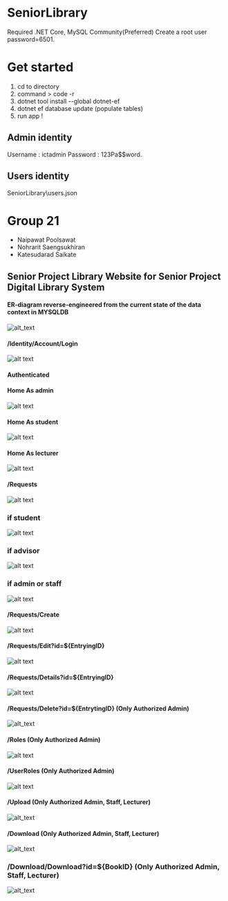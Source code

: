 # SeniorLibrary
Required .NET Core, MySQL Community(Preferred)
Create a root user password=6501. 

# Get started
1. cd to directory
2. command > code -r
3. dotnet tool install --global dotnet-ef
4. dotnet ef database update (populate tables)
5. run app !

## Admin identity
Username : ictadmin
Password : 123Pa$$word.

## Users identity
SeniorLibrary\users.json

# Group 21
*    Naipawat Poolsawat
*    Nohrarit Saengsukhiran
*    Katesudarad Saikate
## Senior Project Library Website for Senior Project Digital Library System
#### ER-diagram reverse-engineered from the current state of the data context in MYSQLDB
![alt_text](https://raw.githubusercontent.com/boraxpr/SeniorLibrary/main/pics/reversed%20engineered%20from%20the%20current%20mysqlDB.png)
#### /Identity/Account/Login
![alt text](https://raw.githubusercontent.com/boraxpr/SeniorLibrary/main/Log%20in.png)

#### Authenticated
#### Home As admin
![alt text](https://raw.githubusercontent.com/boraxpr/SeniorLibrary/main/pics/logged%20as%20admin.png)
#### Home As student
![alt text](https://raw.githubusercontent.com/boraxpr/SeniorLibrary/main/pics/logged%20as%20student.png)
#### Home As lecturer
![alt text](https://raw.githubusercontent.com/boraxpr/SeniorLibrary/main/pics/logged%20as%20lecturer.png)
#### /Requests
![alt text](https://raw.githubusercontent.com/boraxpr/SeniorLibrary/main/pics/Show%20requests.png)
### if student
![alt text](https://raw.githubusercontent.com/boraxpr/SeniorLibrary/main/pics/Student%20Book%20Request.png)
### if advisor
![alt text](https://raw.githubusercontent.com/boraxpr/SeniorLibrary/main/pics/Advisor%20Book%20Request.png)
### if admin or staff
![alt text](https://raw.githubusercontent.com/boraxpr/SeniorLibrary/main/pics/Admin%20Book%20Request.png)
#### /Requests/Create
![alt text](https://raw.githubusercontent.com/boraxpr/SeniorLibrary/main/pics/Create%20requests.png)

#### /Requests/Edit?id=${EntryingID}
![alt text](https://raw.githubusercontent.com/boraxpr/SeniorLibrary/main/pics/Edit.png)

#### /Requests/Details?id=${EntryingID}
![alt text](https://raw.githubusercontent.com/boraxpr/SeniorLibrary/main/pics/details.png)

#### /Requests/Delete?id=${EntrytingID} (Only Authorized Admin)
![alt_text](https://raw.githubusercontent.com/boraxpr/SeniorLibrary/main/pics/delete.png)

#### /Roles (Only Authorized Admin)
![alt text](https://raw.githubusercontent.com/boraxpr/SeniorLibrary/main/pics/roles.png)

#### /UserRoles (Only Authorized Admin)
![alt text](https://raw.githubusercontent.com/boraxpr/SeniorLibrary/main/pics/userroles.png)

#### /Upload (Only Authorized Admin, Staff, Lecturer)
![alt_text](https://raw.githubusercontent.com/boraxpr/SeniorLibrary/main/pics/upload.png)

#### /Download (Only Authorized Admin, Staff, Lecturer)
![alt_text](https://raw.githubusercontent.com/boraxpr/SeniorLibrary/main/pics/download.png)

### /Download/Download?id=${BookID} (Only Authorized Admin, Staff, Lecturer)
![alt_text](https://raw.githubusercontent.com/boraxpr/SeniorLibrary/main/pics/download_confirm.png)




